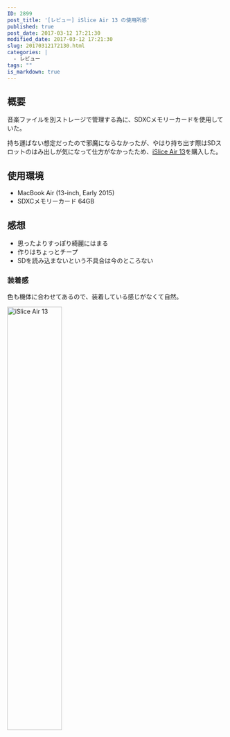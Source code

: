 ```yaml
---
ID: 2899
post_title: '[レビュー] iSlice Air 13 の使用所感'
published: true
post_date: 2017-03-12 17:21:30
modified_date: 2017-03-12 17:21:30
slug: 20170312172130.html
categories: |
  - レビュー
tags: ""
is_markdown: true
---
```

<!--more-->

## 概要
音楽ファイルを別ストレージで管理する為に、SDXCメモリーカードを使用していた。

持ち運ばない想定だったので邪魔にならなかったが、やはり持ち出す際はSDスロットのはみ出しが気になって仕方がなかったため、[iSlice Air 13](https://www.amazon.co.jp/exec/obidos/ASIN/B00TTFOFEO/chafuso-22/ref=nosim/)を購入した。

## 使用環境

* MacBook Air (13-inch, Early 2015)
* SDXCメモリーカード 64GB

## 感想

* 思ったよりすっぽり綺麗にはまる
* 作りはちょっとチープ
* SDを読み込まないという不具合は今のところない

### 装着感

色も機体に合わせてあるので、装着している感じがなくて自然。

<img alt="iSlice Air 13" src="https://i.imgur.com/C7Vm3Nh.jpg" width="50%">